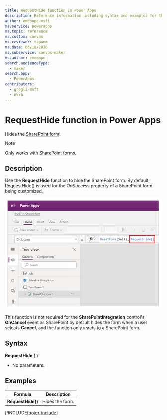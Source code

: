 ```yaml
---
title: RequestHide function in Power Apps
description: Reference information including syntax and examples for the RequestHide function in Power Apps.
author: emcoope-msft
ms.service: powerapps
ms.topic: reference
ms.custom: canvas
ms.reviewer: tapanm
ms.date: 06/18/2020
ms.subservice: canvas-maker
ms.author: emcoope
search.audienceType: 
  - maker
search.app: 
  - PowerApps
contributors:
  - gregli-msft
  - nkrb
---
```


# RequestHide function in Power Apps

Hides the [SharePoint form](../sharepoint-form-integration.md#understand-the-sharepointintegration-control).

>[!NOTE]
> Only works with [SharePoint forms](../sharepoint-form-integration.md).

## Description

Use the **RequestHide** function to hide the SharePoint form. By default, RequestHide() is used for the *OnSuccess* property of a SharePoint form being customized.

![RequestHide example.](media/function-requesthide/requesthide-fuction.png)

This function is not required for the **SharePointIntegration** control's **OnCancel** event as SharePoint by default hides the form when a user selects **Cancel**, and the function only reacts to a SharePoint form.

## Syntax

**RequestHide** ( )

* No parameters.

## Examples

| Formula | Description |
| --- | --- |
| **RequestHide()** | Hides the form. |


[!INCLUDE[footer-include](../../../includes/footer-banner.md)]